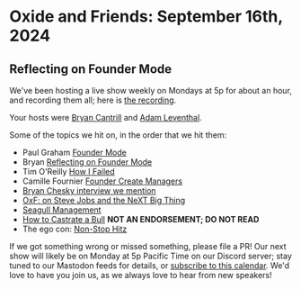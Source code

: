 # Oxide and Friends: September 16th, 2024

## Reflecting on Founder Mode

We've been hosting a live show weekly on Mondays at 5p for about an hour,
and recording them all; here is
[the recording](https://youtu.be/Ch9R4ZxvtG0).

Your hosts were
[Bryan Cantrill](https://mastodon.social/@bcantrill) and
[Adam Leventhal](https://mastodon.social/@ahl).

Some of the topics we hit on, in the order that we hit them:

- Paul Graham [Founder Mode](https://paulgraham.com/foundermode.html)
- Bryan [Reflecting on Founder Mode](https://oxide.computer/blog/reflections-on-founder-mode)
- Tim O'Reilly [How I Failed](https://www.oreilly.com/radar/how-i-failed/)
- Camille Fournier [Founder Create Managers](https://skamille.medium.com/founders-create-managers-aba3c88981ba)
- [Bryan Chesky interview we mention](https://www.youtube.com/watch?v=4ef0juAMqoE)
- [OxF: on Steve Jobs and the NeXT Big Thing](https://share.transistor.fm/s/bc06a9c9)
- [Seagull Management](https://en.wikipedia.org/wiki/Seagull_management)
- [How to Castrate a Bull](https://www.amazon.com/How-Castrate-Bull-Unexpected-Business/dp/0470345233) **NOT AN ENDORSEMENT; DO NOT READ**
- The ego con: [Non-Stop Hitz](https://nonstophitz.blogspot.com/)

If we got something wrong or missed something, please file a PR!
Our next show will likely be on Monday at 5p Pacific Time on our Discord
server; stay tuned to our Mastodon feeds for details, or [subscribe to this
calendar](https://calendar.google.com/calendar/ical/c_318925f4185aa71c4524d0d6127f31058c9e21f29f017d48a0fca6f564969cd0%40group.calendar.google.com/public/basic.ics).
We'd love to have you join us, as we always love to hear from new speakers!

